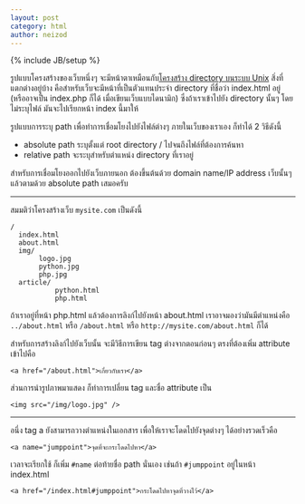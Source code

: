 ```yaml
---
layout: post
category: html
author: neizod
---
```

{% include JB/setup %}

รูปแบบโครงสร้างของเว็บหนึ่งๆ จะมีหน้าตาเหมือนกับ[โครงสร้าง directory บนระบบ Unix](http://tutor0x.blogspot.com/2011/12/terminal.html) สิ่งที่แตกต่างอยู่บ้าง คือสำหรับเว็บจะมีหน้าที่เป็นตัวแทนประจำ directory ที่ชื่อว่า index.html อยู่ (หรืออาจเป็น index.php ก็ได้ เมื่อเขียนเว็บแบบไดนามิก) ซึ่งถ้าเราเข้าไปยัง directory นั้นๆ โดยไม่ระบุไฟล์ มันจะไปเรียกหน้า index นี้มาให้

รูปแบบการระบุ path เพื่อทำการเชื่อมโยงไปยังไฟล์ต่างๆ ภายในเว็บของเราเอง ก็ทำได้ 2 วิธีดังนี้

- absolute path ระบุตั้งแต่ root directory / ไปจนถึงไฟล์ที่ต้องการค้นหา
- relative path จะระบุสำหรับตำแหน่ง directory ที่เราอยู่

สำหรับการเชื่อมโยงออกไปยังเว็บภายนอก ต้องขึ้นต้นด้วย domain name/IP address เว็บนั้นๆ แล้วตามด้วย absolute path เสมอครับ

---

สมมติว่าโครงสร้างเว็บ `mysite.com` เป็นดังนี้

    /
      index.html
      about.html
      img/
           logo.jpg
           python.jpg
           php.jpg
      article/
               python.html
               php.html

ถ้าเราอยู่ที่หน้า php.html แล้วต้องการลิงก์ไปยังหน้า about.html เราอาจมองว่ามันมีตำแหน่งคือ `../about.html` หรือ `/about.html` หรือ `http://mysite.com/about.html` ก็ได้

สำหรับการสร้างลิงก์ไปยังเว็บนั้น จะมีวิธีการเขียน tag ต่างจากตอนก่อนๆ ตรงที่ต้องเพิ่ม attribute เข้าไปคือ

    <a href="/about.html">เกี่ยวกับเรา</a>

ส่วนการนำรูปภาพมาแสดง ก็ทำการเปลี่ยน tag และชื่อ attribute เป็น

    <img src="/img/logo.jpg" />

---

อนึ่ง tag a ยังสามารถวางตำแหน่งในเอกสาร เพื่อให้เราจะโดดไปยังจุดต่างๆ ได้อย่างรวดเร็วคือ

    <a name="jumppoint">จุดที่จะกระโดดไปหา</a>

เวลาจะเรียกใช้ ก็เพิ่ม `#name` ต่อท้ายชื่อ path นั่นเอง เช่นถ้า `#jumppoint` อยู่ในหน้า index.html

    <a href="/index.html#jumppoint">กระโดดไปหาจุดที่วางไว้</a>
